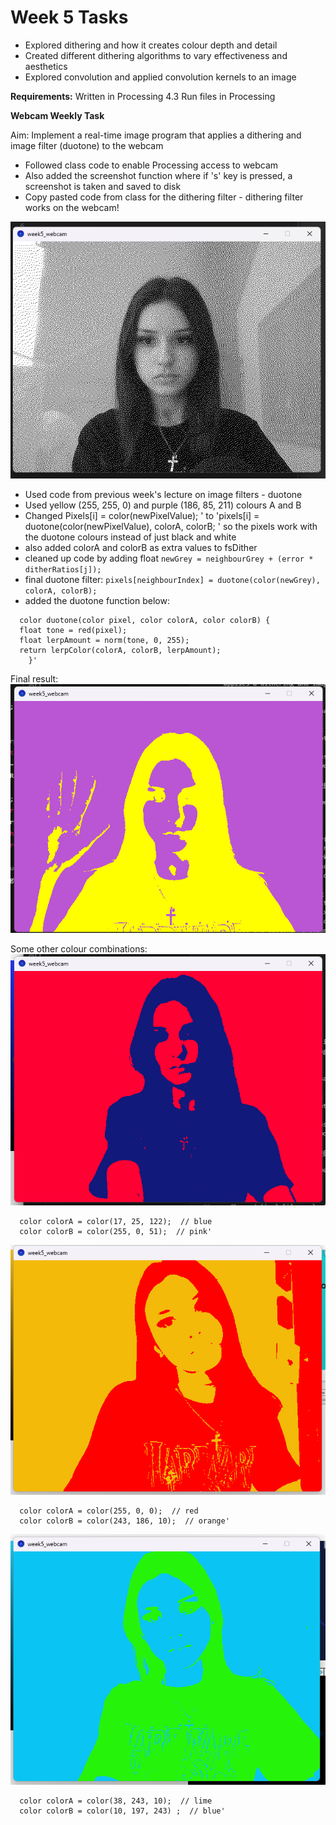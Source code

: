 # Week 5 Tasks

- Explored dithering and how it creates colour depth and detail
- Created different dithering algorithms to vary effectiveness and aesthetics
- Explored convolution and applied convolution kernels to an image 


**Requirements:**
Written in Processing 4.3
Run files in Processing


**Webcam Weekly Task**

Aim: Implement a real-time image program that applies a dithering and image filter (duotone) to the webcam

- Followed class code to enable Processing access to webcam 
- Also added the screenshot function where if 's' key is pressed, a screenshot is taken and saved to disk 
- Copy pasted code from class for the dithering filter - dithering filter works on the webcam!

![alt text](images/image.png)

- Used code from previous week's lecture on image filters - duotone 
- Used yellow (255, 255, 0) and purple (186, 85, 211) colours A and B
- Changed Pixels[i] = color(newPixelValue); ' to 'pixels[i] = duotone(color(newPixelValue), colorA, colorB; ' so the pixels work with the duotone colours instead of just black and white
- also added colorA and colorB as extra values to fsDither
- cleaned up code by adding float ```newGrey = neighbourGrey + (error * ditherRatios[j]);```
- final duotone filter: ```pixels[neighbourIndex] = duotone(color(newGrey), colorA, colorB);```
- added the duotone function below:
```
  color duotone(color pixel, color colorA, color colorB) {
  float tone = red(pixel);
  float lerpAmount = norm(tone, 0, 255);
  return lerpColor(colorA, colorB, lerpAmount);
    }'
```

Final result: 
![alt text](images/image1.png)

Some other colour combinations:
![alt text](images/image2.png)
```
  color colorA = color(17, 25, 122);  // blue
  color colorB = color(255, 0, 51);  // pink'
```

![alt text](images/image3.png)
```
  color colorA = color(255, 0, 0);  // red
  color colorB = color(243, 186, 10);  // orange'
```

![alt text](images/image4.png)
```
  color colorA = color(38, 243, 10);  // lime
  color colorB = color(10, 197, 243) ;  // blue'
```